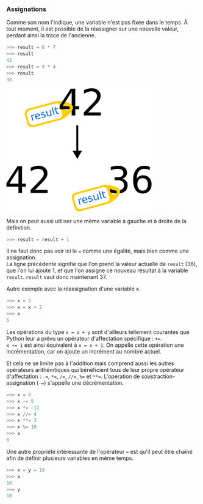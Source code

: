 ### Assignations

Comme son nom l'indique, une variable n'est pas fixée dans le temps.
À tout moment, il est possible de la réassigner sur une nouvelle valeur, perdant ainsi la trace de l'ancienne.

```python
>>> result = 6 * 7
>>> result
42
>>> result = 9 * 4
>>> result
36
```

![Réassignation de variable.](img/variable_reassign.png)

Mais on peut aussi utiliser une même variable à gauche et à droite de la définition.

```python
>>> result = result + 1
```

Il ne faut donc pas voir ici le `=` comme une égalité, mais bien comme une assignation.  
La ligne précédente signifie que l'on prend la valeur actuelle de `result` (36), que l'on lui ajoute 1, et que l'on assigne ce nouveau résultat à la variable `result`.
`result` vaut donc maintenant 37.

Autre exemple avec la réassignation d'une variable x.

```python
>>> x = 3
>>> x = x + 2
>>> x
5
```

Les opérations du type `x = x + y` sont d'ailleurs tellement courantes que Python leur a prévu un opérateur d'affectation spécifique : `+=`.  
`x += 1` est ainsi équivalent à `x = x + 1`.
On appelle cette opération une incrémentation, car on ajoute un incrément au nombre actuel.

Et cela ne se limite pas à l'addition mais comprend aussi les autres opérateurs arithémtiques qui bénéficient tous de leur propre opérateur d'affectation : `-=`, `*=`, `/=`, `//=`, `%=` et `**=`.
L'opération de soustraction-assignation (`-=`) s'appelle une décrémentation.

```python
>>> x = 0
>>> x -= 8
>>> x *= -11
>>> x //= 4
>>> x **= 3
>>> x %= 10
>>> x
8
```

Une autre propriété intéressante de l'opérateur `=` est qu'il peut être chaîné afin de définir plusieurs variables en même temps.

```python
>>> x = y = 10
>>> x
10
>>> y
10
```
